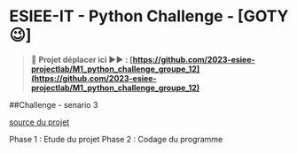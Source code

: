 # ESIEE-IT - Python Challenge - [GOTY 😉]

> 🚨 **Projet déplacer ici ▶▶ : [https://github.com/2023-esiee-projectlab/M1_python_challenge_groupe_12](https://github.com/2023-esiee-projectlab/M1_python_challenge_groupe_12)**

##Challenge - senario 3

[source du projet](http://univcergy.phpnet.org/scenario3/)

Phase 1 : Etude du projet
Phase 2 : Codage du programme

